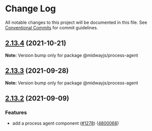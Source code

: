 # Change Log

All notable changes to this project will be documented in this file.
See [Conventional Commits](https://conventionalcommits.org) for commit guidelines.

## [2.13.4](https://github.com/midwayjs/midway/compare/v2.13.3...v2.13.4) (2021-10-21)

**Note:** Version bump only for package @midwayjs/process-agent





## [2.13.3](https://github.com/midwayjs/midway/compare/v2.13.2...v2.13.3) (2021-09-28)

**Note:** Version bump only for package @midwayjs/process-agent





## [2.13.2](https://github.com/midwayjs/midway/compare/v2.13.1...v2.13.2) (2021-09-09)


### Features

* add a process agent component ([#1278](https://github.com/midwayjs/midway/issues/1278)) ([4800068](https://github.com/midwayjs/midway/commit/48000687b884c019879df287f6aaf64a7a0306a2))
